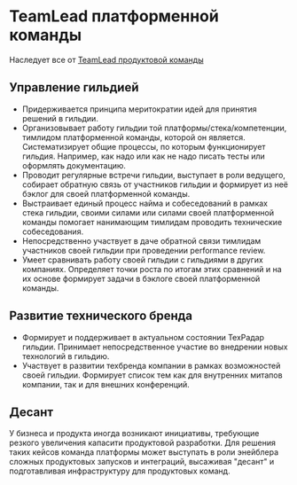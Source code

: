 # TeamLead платформенной команды

Наследует все от [TeamLead продуктовой команды](teamlead_product_team.md)

## Управление гильдией
- Придерживается принципа меритократии идей для принятия решений в гильдии.
- Организовывает работу гильдии той платформы/стека/компетенции, тимлидом платформенной команды, которой он является. Систематизирует общие процессы, по которым функционирует гильдия. Например, как надо или как не надо писать тесты или оформлять документацию.
- Проводит регулярные встречи гильдии, выступает в роли ведущего, собирает обратную связь от участников гильдии и формирует из неё бэклог для своей платформенной команды.
- Выстраивает единый процесс найма и собеседований в рамках стека гильдии, своими силами или силами своей платформенной команды помогает нанимающим тимлидам проводить технические собеседования.
- Непосредственно участвует в даче обратной связи тимлидам участников своей гильдии при проведении performance review.
- Умеет сравнивать работу своей гильдии с гильдиями в других компаниях. Определяет точки роста по итогам этих сравнений и на их основе формирует задачи в бэклоге своей платформенной команды.

## Развитие технического бренда 
- Формирует и поддерживает в актуальном состоянии ТехРадар гильдии. Принимает непосредственное участие во внедрении новых технологий в гильдию.
- Участвует в развитии техбренда компании в рамках возможностей своей гильдии. Формирует список тем как для внутренних митапов компании, так и для внешних конференций.

## Десант
У бизнеса и продукта иногда возникают инициативы, требующие резкого увеличения капасити продуктовой разработки. Для решения таких кейсов команда платформы может выступать в роли энейблера сложных продуктовых запусков и интеграций, высаживая "десант" и подготавливая инфраструктуру для продуктовых команд.

